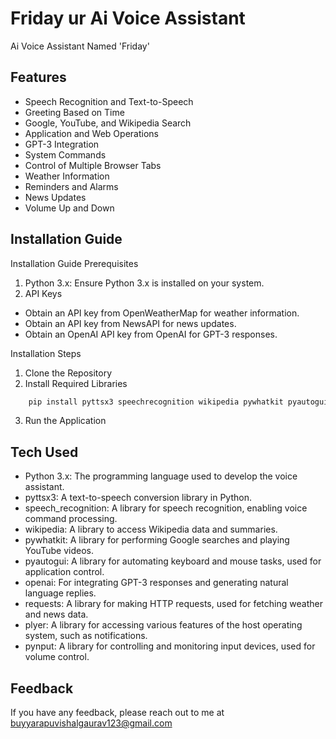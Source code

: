 # Friday ur Ai Voice Assistant

Ai Voice Assistant Named 'Friday'  

## Features
- Speech Recognition and Text-to-Speech
- Greeting Based on Time
- Google, YouTube, and Wikipedia Search
- Application and Web Operations
- GPT-3 Integration
- System Commands
- Control of Multiple Browser Tabs
- Weather Information
- Reminders and Alarms
- News Updates
- Volume Up and Down

## Installation Guide
Installation Guide
Prerequisites
1) Python 3.x: Ensure Python 3.x is installed on your system.
2) API Keys
- Obtain an API key from OpenWeatherMap for weather information.
- Obtain an API key from NewsAPI for news updates.
- Obtain an OpenAI API key from OpenAI for GPT-3 responses.

Installation Steps

1) Clone the Repository
2) Install Required Libraries
```bash
    pip install pyttsx3 speechrecognition wikipedia pywhatkit pyautogui openai requests plyer
```
3) Run the Application

## Tech Used
- Python 3.x: The programming language used to develop the voice assistant.
- pyttsx3: A text-to-speech conversion library in Python.
- speech_recognition: A library for speech recognition, enabling voice command processing.
- wikipedia: A library to access Wikipedia data and summaries.
- pywhatkit: A library for performing Google searches and playing YouTube videos.
- pyautogui: A library for automating keyboard and mouse tasks, used for application control.
- openai: For integrating GPT-3 responses and generating natural language replies.
- requests: A library for making HTTP requests, used for fetching weather and news data.
- plyer: A library for accessing various features of the host operating system, such as notifications.
- pynput: A library for controlling and monitoring input devices, used for volume control.
    
## Feedback

If you have any feedback, please reach out to me at buyyarapuvishalgaurav123@gmail.com